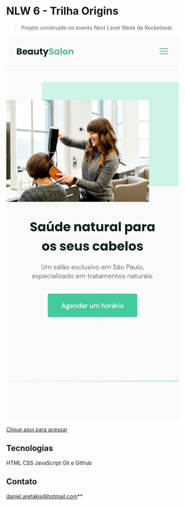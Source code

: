 # NLW 6 - Trilha Origins

>Projeto construído no evento Next Level Week da Rocketseat.

![preview](.github/Preview.png)

[Clique aqui para acessar](https://danielaretakis.github.io/NLWOriginSix/)

## Tecnologias
HTML
CSS
JavaScript
Git e Github

## Contato
daniel.aretakis@hotmail.com**
